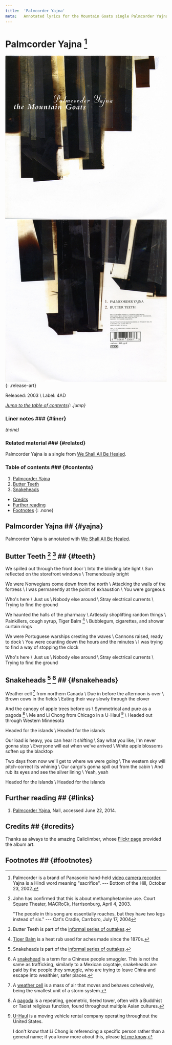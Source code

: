 ```yaml
---
title:  'Palmcorder Yajna'
meta:   Annotated lyrics for the Mountain Goats single Palmcorder Yajna.
---
```


# Palmcorder Yajna [^yajna] #

![Cover of Palmcorder Yajna](media/yajna-cover.jpg)
![Back of Palmcorder Yajna](media/yajna-back.jpg)
{: .release-art}

Released: 2003 \\
Label: 4AD

*[Jump to the table of contents](#contents){: .jump}*

[^yajna]:
    Palmcorder is a brand of Panasonic hand-held [video camera
    recorder](https://en.wikipedia.org/wiki/Camcorder). Yajna is a Hindi word
    meaning "sacrifice". --- Bottom of the Hill, October 23, 2002.

### Liner notes ### {#liner}

*(none)*

### Related material ### {#related}

Palmcorder Yajna is a single from [We Shall All Be Healed](wsabh.html).

### Table of contents ### {#contents}

1. [Palmcorder Yajna](#yajna)
2. [Butter Teeth](#teeth)
3. [Snakeheads](#snakeheads)

* [Credits](#credits)
* [Further reading](#links)
* [Footnotes](#footnotes)
{: .none}

## Palmcorder Yajna ## {#yajna}

Palmcorder Yajna is annotated with [We Shall All Be
Healed](wsabh.html#yajna).

## Butter Teeth [^teethjohn] [^teethseries] ## {#teeth}

We spilled out through the front door \\
Into the blinding late light \\
Sun reflected on the storefront windows \\
Tremendously bright

We were Norwegians come down from the north \\
Attacking the walls of the fortress \\
I was permanently at the point of exhaustion \\
You were gorgeous

Who's here \\
Just us \\
Nobody else around \\
Stray electrical currents \\
Trying to find the ground

We haunted the halls of the pharmacy \\
Artlessly shoplifting random things \\
Painkillers, cough syrup, Tiger Balm [^tigerbalm] \\
Bubblegum, cigarettes, and shower curtain rings

We were Portuguese warships cresting the waves \\
Cannons raised, ready to dock \\
You were counting down the hours and the minutes \\
I was trying to find a way of stopping the clock

Who's here \\
Just us \\
Nobody else around \\
Stray electrical currents \\
Trying to find the ground

[^teethjohn]:
    John has confirmed that this is about methamphetamine use. Court Square
    Theater, MACRoCk, Harrisonburg, April 4, 2003.

    "The people in this song are essentially roaches, but they have two legs
    instead of six." --- Cat's Cradle, Carrboro, July 17, 2004

[^teethseries]:
    Butter Teeth is part of the [informal series of
    outtakes](series.html#outtakes).

[^tigerbalm]:
    [Tiger Balm](https://en.wikipedia.org/wiki/Tiger_balm) is a heat rub used
    for aches made since the 1870s.

## Snakeheads [^snakeheadsseries] [^snakehead] ## {#snakeheads}

Weather cell [^cell] from northern Canada \\
Due in before the afternoon is over \\
Brown cows in the fields \\
Eating their way slowly through the clover

And the canopy of apple trees before us \\
Symmetrical and pure as a pagoda [^pagoda] \\
Me and Li Chong from Chicago in a U-Haul [^uhaul] \\
Headed out through Western Minnesota

Headed for the islands \\
Headed for the islands

Our load is heavy, you can hear it shifting \\
Say what you like, I'm never gonna stop \\
Everyone will eat when we've arrived \\
White apple blossoms soften up the blacktop

Two days from now we'll get to where we were going \\
The western sky will pitch-correct its whining \\
Our cargo's gonna spill out from the cabin \\
And rub its eyes and see the silver lining \\
Yeah, yeah

Headed for the islands \\
Headed for the islands

[^snakeheadsseries]:
    Snakeheads is part of the [informal series of
    outtakes](series.html#outtakes).

[^snakehead]:
    A [snakehead](http://en.wikipedia.org/wiki/Snakehead_(gang)) is a term for
    a Chinese people smuggler. This is not the same as trafficking, similarly
    to a Mexican coyotaje, snakeheads are paid by the people they smuggle, who
    are trying to leave China and escape into wealthier, safer places.

[^cell]:
    A [weather cell](https://en.wikipedia.org/wiki/Storm_cell) is a mass of
    air that moves and behaves cohesively, being the smallest unit of a storm
    system.

[^pagoda]:
    A [pagoda](https://en.wikipedia.org/wiki/Pagoda) is a repeating,
    geometric, tiered tower, often with a Buddhist or Taoist religious
    function, found throughout multiple Asian cultures.

[^uhaul]:
    [U-Haul](https://en.wikipedia.org/wiki/U-Haul) is a moving vehicle rental
    company operating throughout the United States.

    I don't know that Li Chong is referencing a specific person rather than a
    general name; if you know more about this, please [let me
    know](../about.html#contact).

## Further reading ## {#links}

1. [Palmcorder Yajna][nall], Nall, accessed June 22, 2014.

[nall]:             http://themountaingoats.net/music/yajna_cd.html

## Credits ## {#credits}

Thanks as always to the amazing Caliclimber, whose [Flickr
page](http://www.flickr.com/photos/caliclimber/sets/72157604433641001/)
provided the album art.

## Footnotes ## {#footnotes}

